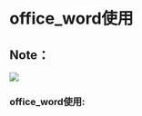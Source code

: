 # office_word使用
## Note：  
 ![](https://github.com/openthos/community-analysis/blob/master/pic/using-instractions-pic/wps-email.png)

### office_word使用:



